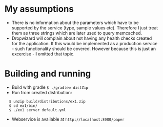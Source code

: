 My assumptions
==============

  * There is no information about the parameters which have to be supported by the service (type, sample values etc). 
    Therefore I just treat them as three strings which are later used to query memcached.
  * Dropwizard will complain about not having any health checks created for the application. If this would be 
    implemented as a production service - such functionality should be covered. However because this is just an 
    excercise - I omitted that topic.
    
Building and running
====================

  * Build with gradle `$ ./gradlew distZip`
  * Run from created distribution: 
  
  ```
    $ unzip build/distributions/ex1.zip
    $ cd ex1/bin/
    $ ./ex1 server default.yml
  ```
  
  * Webservice is available at `http://localhost:8080/paper`